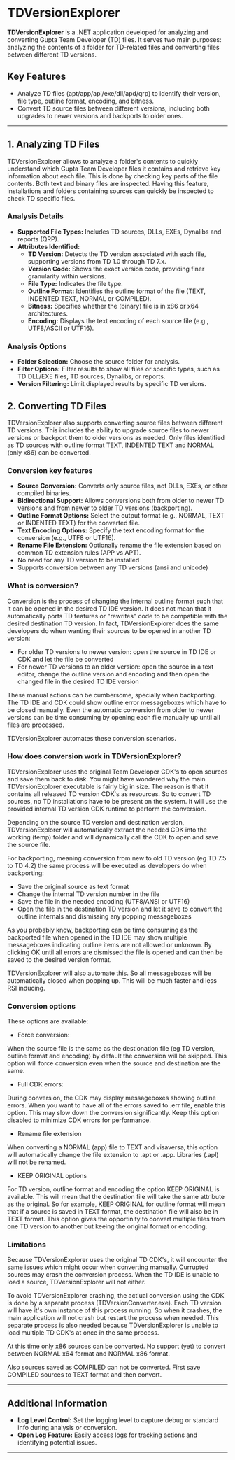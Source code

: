 # TDVersionExplorer

**TDVersionExplorer** is a .NET application developed for analyzing and converting Gupta Team Developer (TD) files. It serves two main purposes: analyzing the contents of a folder for TD-related files and converting files between different TD versions.

## Key Features

- Analyze TD files (apt/app/apl/exe/dll/apd/qrp) to identify their version, file type, outline format, encoding, and bitness.
- Convert TD source files between different versions, including both upgrades to newer versions and backports to older ones.

---

## 1. Analyzing TD Files

TDVersionExplorer allows to analyze a folder's contents to quickly understand which Gupta Team Developer files it contains and retrieve key information about each file.
This is done by checking key parts of the file contents. Both text and binary files are inspected.
Having this feature, installations and folders containing sources can quickly be inspected to check TD specific files.

### Analysis Details

- **Supported File Types:** Includes TD sources, DLLs, EXEs, Dynalibs and reports (QRP).
- **Attributes Identified:** 
  - **TD Version:** Detects the TD version associated with each file, supporting versions from TD 1.0 through TD 7.x.
  - **Version Code:** Shows the exact version code, providing finer granularity within versions.
  - **File Type:** Indicates the file type.
  - **Outline Format:** Identifies the outline format of the file (TEXT, INDENTED TEXT, NORMAL or COMPILED).
  - **Bitness:** Specifies whether the (binary) file is in x86 or x64 architectures.
  - **Encoding:** Displays the text encoding of each source file (e.g., UTF8/ASCII or UTF16).

### Analysis Options

- **Folder Selection:** Choose the source folder for analysis.
- **Filter Options:** Filter results to show all files or specific types, such as TD DLL/EXE files, TD sources, Dynalibs, or reports.
- **Version Filtering:** Limit displayed results by specific TD versions.


## 2. Converting TD Files

TDVersionExplorer also supports converting source files between different TD versions. This includes the ability to upgrade source files to newer versions or backport them to older versions as needed.
Only files identified as TD sources with outline format TEXT, INDENTED TEXT and NORMAL (only x86) can be converted.

### Conversion key features

- **Source Conversion:** Converts only source files, not DLLs, EXEs, or other compiled binaries.
- **Bidirectional Support:** Allows conversions both from older to newer TD versions and from newer to older TD versions (backporting).
- **Outline Format Options:** Select the output format (e.g., NORMAL, TEXT or INDENTED TEXT) for the converted file.
- **Text Encoding Options:** Specify the text encoding format for the conversion (e.g., UTF8 or UTF16).
- **Rename File Extension:** Optionally rename the file extension based on common TD extension rules (APP vs APT).
- No need for any TD version to be installed
- Supports conversion between any TD versions (ansi and unicode)

### What is conversion?

Conversion is the process of changing the internal outline format such that it can be opened in the desired TD IDE version.
It does not mean that it automatically ports TD features or "rewrites" code to be compatible with the desired destination TD version.
In fact, TDVersionExplorer does the same developers do when wanting their sources to be opened in another TD version:

- For older TD versions to newer version: open the source in TD IDE or CDK and let the file be converted
- For newer TD versions to an older version: open the source in a text editor, change the outline version and encoding and then open the changed file in the desired TD IDE version

These manual actions can be cumbersome, specially when backporting. The TD IDE and CDK could show outline error messageboxes which have to be closed manually.
Even the automatic conversion from older to newer versions can be time consuming by opening each file manually up until all files are processed.

TDVersionExplorer automates these conversion scenarios.

### How does conversion work in TDVersionExplorer?

TDVersionExplorer uses the original Team Developer CDK's to open sources and save them back to disk.
You might have wondered why the main TDVersionExplorer executable is fairly big in size. The reason is that it contains all released TD version CDK's as resources.
So to convert TD sources, no TD installations have to be present on the system. It will use the provided internal TD version CDK runtime to perform the conversion.

Depending on the source TD version and destination version, TDVersionExplorer will automatically extract the needed CDK into the working (temp) folder and will dynamically call the CDK to open and save the source file.

For backporting, meaning conversion from new to old TD version (eg TD 7.5 to TD 4.2) the same process will be executed as developers do when backporting:

- Save the original source as text format
- Change the internal TD version number in the file
- Save the file in the needed encoding (UTF8/ANSI or UTF16)
- Open the file in the destination TD version and let it save to convert the outline internals and dismissing any popping messageboxes

As you probably know, backporting can be time consuming as the backported file when opened in the TD IDE may show multiple messageboxes indicating outline items are not allowed or unknown.
By clicking OK until all errors are dismissed the file is opened and can then be saved to the desired version format.

TDVersionExplorer will also automate this. So all messageboxes will be automatically closed when popping up. This will be much faster and less RSI inducing.

### Conversion options

These options are available:
- Force conversion:
  
When the source file is the same as the destionation file (eg TD version, outline format and encoding) by default the conversion will be skipped.
This option will force conversion even when the source and destination are the same.

- Full CDK errors:
  
During conversion, the CDK may display messageboxes showing outline errors. When you want to have all of the errors saved to .err file, enable this option.
This may slow down the conversion significantly. Keep this option disabled to minimize CDK errors for performance.

- Rename file extension

When converting a NORMAL (app) file to TEXT and visaversa, this option will automatically change the file extension to .apt or .app.
Libraries (.apl) will not be renamed.

- KEEP ORIGINAL options

For TD version, outline format and encoding the option KEEP ORIGINAL is available.
This will mean that the destination file will take the same attribute as the original. So for example, KEEP ORIGINAL for outline format will mean that if a source is saved in TEXT format, the destination file will also be in TEXT format.
This option gives the opportinity to convert multiple files from one TD version to another but keeing the original format or encoding.

### Limitations

Because TDVersionExplorer uses the original TD CDK's, it will encounter the same issues which might occur when converting manually.
Currupted sources may crash the conversion process. When the TD IDE is unable to load a source, TDVersionExplorer will not either.

To avoid TDVersionExplorer crashing, the actiual conversion using the CDK is done by a separate process (TDVersionConverter.exe).
Each TD version will have it's own instance of this process running. So when it crashes, the main application will not crash but restart the process when needed.
This separate process is also needed because TDVersionExplorer is unable to load multiple TD CDK's at once in the same process.

At this time only x86 sources can be converted. No support (yet) to convert between NORMAL x64 format and NORMAL x86 format.

Also sources saved as COMPILED can not be converted. First save COMPILED sources to TEXT format and then convert.

---

## Additional Information

- **Log Level Control:** Set the logging level to capture debug or standard info during analysis or conversion.
- **Open Log Feature:** Easily access logs for tracking actions and identifying potential issues.

---
